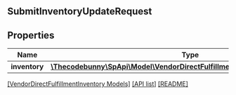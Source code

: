 ## SubmitInventoryUpdateRequest

## Properties

Name | Type | Description | Notes
------------ | ------------- | ------------- | -------------
**inventory** | [**\Thecodebunny\SpApi\Model\VendorDirectFulfillmentInventory\InventoryUpdate**](InventoryUpdate.md) |  | [optional]

[[VendorDirectFulfillmentInventory Models]](../) [[API list]](../../Api) [[README]](../../../README.md)
